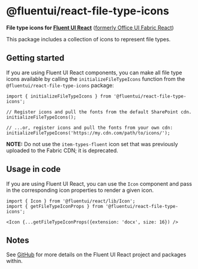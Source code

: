 # @fluentui/react-file-type-icons

**File type icons for [Fluent UI React](https://developer.microsoft.com/en-us/fluentui)**
([formerly Office UI Fabric React](https://developer.microsoft.com/en-us/office/blogs/ui-fabric-is-evolving-into-fluent-ui/))

This package includes a collection of icons to represent file types.

## Getting started

If you are using Fluent UI React components, you can make all file type icons available by calling the `initializeFileTypeIcons` function from the `@fluentui/react-file-type-icons` package:

```tsx
import { initializeFileTypeIcons } from '@fluentui/react-file-type-icons';

// Register icons and pull the fonts from the default SharePoint cdn.
initializeFileTypeIcons();

// ...or, register icons and pull the fonts from your own cdn:
initializeFileTypeIcons('https://my.cdn.com/path/to/icons/');
```

**NOTE:** Do not use the `item-types-fluent` icon set that was previously uploaded to the Fabric CDN; it is deprecated.

## Usage in code

If you are using Fluent UI React, you can use the `Icon` component and pass in the corresponding icon properties to render a given icon.

```tsx
import { Icon } from '@fluentui/react/lib/Icon';
import { getFileTypeIconProps } from '@fluentui/react-file-type-icons';

<Icon {...getFileTypeIconProps({extension: 'docx', size: 16}) />
```

## Notes

See [GitHub](https://github.com/microsoft/fluentui) for more details on the Fluent UI React project and packages within.
